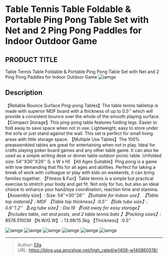 # Table Tennis Table Foldable &amp; Portable Ping Pong Table Set with Net and 2 Ping Pong Paddles for Indoor Outdoor Game


## PRODUCT TITLE 

Table Tennis Table Foldable &amp; Portable Ping Pong Table Set with Net and 2 Ping Pong Paddles for Indoor Outdoor Game
![iamge](https://b2bfiles1.gigab2b.cn/image/wkseller/16973/20230615_3c1f0342ffa14355c4bb1c279761f76b.jpg)

## Description

【Reliable Bounce Surface Ping-pong Tables】The table tennis tabletop is made with superior MDF board with a thickness of up to 0.5&#39;&#39; which will provide a consistent bounce over the whole of the smooth playing surface.
【Compact Storage】This ping-pong table features folding legs. Easier to fold away to save space when not in use. Lightweight, easy to store under the sofa or just stand against the wall. This set is perfect for small living areas with little storage space.
【Multiple Use Tables】The 100% preassembled tables are great for entertaining when not in play. Ideal for crafts playing poker board games and any other table game. It can also be used as a simple writing desk or dinner table outdoor picnic table. Unfolded size: 54&#39;&#39;X30&#39;&#39;X26&#39;&#39; (L x W x H)
【All Ages Suitable】Ping pong is a game with low demanding that fits for all ages and abilities. Perfect for taking a break of work with colleague or play with kids on weekends, it can bring families together.
【Fitness &amp; Fun】Table tennis is a simple but practical exercise to stretch your body and get fit. Not only for fun, but also an ideal choice to enhance your hand/eye coordination, reaction time and stamina.
【Assembly size】: Size: 54&#39;&#39;*30&#39;&#39;*26&#39;&#39;  【Suitable for indoor use】 【Table top material】: MDF 【Table top thickness】:0.5&#39;&#39; 【Side tube size】: 0.6&#39;&#39;*1.2&#39;&#39; 【Leg tube size】: Dia.19 【Fold away for easy storage】 【Includes table, net and posts, and 2 table tennis bats 】【Packing sizes】: 85*76.5*10CM 【N.W/G.W】.: 13.98/15.3kg 【Thickness】:0.5&#34;





![iamge](https://b2bfiles1.gigab2b.cn/image/wkseller/16973/20230615_a38b6c334bedd555671ed3ddbf289f13.jpg)
![iamge](https://b2bfiles1.gigab2b.cn/image/wkseller/16973/20230615_e8084dd283eabf4243b82778d2bfff4b.jpg)
![iamge](https://b2bfiles1.gigab2b.cn/image/wkseller/16973/20230615_9874e9f308e7c7e1e7464e4faf34cea3.jpg)
![iamge](https://b2bfiles1.gigab2b.cn/image/wkseller/16973/20230615_ab0c59a6b4cc4c213ee191a9b50e62c3.jpg)
![iamge](https://b2bfiles1.gigab2b.cn/image/wkseller/16973/20230615_55b09388d347948965e54c9f754904a6.jpg)
![iamge](https://b2bfiles1.gigab2b.cn/image/wkseller/16973/20230615_5f40e5d35827020984bd9b3f406e1ac9.jpg)


---

> Author: [Ella](https://blog.usa.amzshop.net/)  
> URL: https://blog.usa.amzshop.net/high_rated/w1408-w140860518/  

